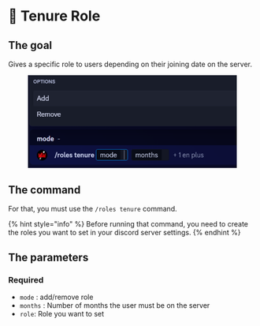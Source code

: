 # 👵 Tenure Role

## The goal

Gives a specific role to users depending on their joining date on the server.

<figure><img src="../../.gitbook/assets/image (126).png" alt=""><figcaption></figcaption></figure>

## The command

For that, you must use the `/roles tenure` command.

{% hint style="info" %}
Before running that command, you need to create the roles you want to set in your discord server settings.
{% endhint %}

## The parameters

### Required

* `mode` : add/remove role
* `months` : Number of months the user must be on the server
* `role`: Role you want to set


